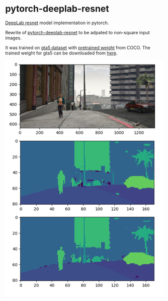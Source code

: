 # pytorch-deeplab-resnet
[DeepLab resnet](https://arxiv.org/abs/1606.00915) model implementation in pytorch.


Rewrite of [pytorch-deeplab-resnet](https://github.com/isht7/pytorch-deeplab-resnet) to be adpated to non-square input images.

It was trained on [gta5 dataset](https://download.visinf.tu-darmstadt.de/data/from_games/) with [pretrained weight](https://drive.google.com/file/d/0BxhUwxvLPO7TVFJQU1dwbXhHdEk/view) from COCO. The trained weight for gta5 can be downloaded from [here](https://drive.google.com/open?id=1RP1ySuWxIQvRVhIexETZiIj3tMwq9_fW).

![gta5](./gta5.png)
